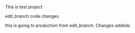 This is test project

edit_branch code changes

this is going to production from edit_branch. Changes addeds